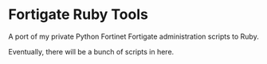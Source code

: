 # Fortigate Ruby Tools

A port of my private Python Fortinet Fortigate administration scripts to Ruby.

Eventually, there will be a bunch of scripts in here.
